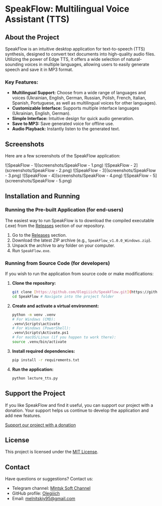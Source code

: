 # SpeakFlow: Multilingual Voice Assistant (TTS)

## About the Project

SpeakFlow is an intuitive desktop application for text-to-speech (TTS) synthesis, designed to convert text documents into high-quality audio files. Utilizing the power of Edge TTS, it offers a wide selection of natural-sounding voices in multiple languages, allowing users to easily generate speech and save it in MP3 format.

### Key Features:
- **Multilingual Support:** Choose from a wide range of languages and voices (Ukrainian, English, German, Russian, Polish, French, Italian, Spanish, Portuguese, as well as multilingual voices for other languages).
- **Customizable Interface:** Supports multiple interface languages (Ukrainian, English, German).
- **Simple Interface:** Intuitive design for quick audio generation.
- **Save to MP3:** Save generated voice for offline use.
- **Audio Playback:** Instantly listen to the generated text.

## Screenshots

Here are a few screenshots of the SpeakFlow application:

![SpeakFlow - 1](screenshots/SpeakFlow - 1.png)
![SpeakFlow - 2](screenshots/SpeakFlow - 2.png)
![SpeakFlow - 3](screenshots/SpeakFlow - 3.png)
![SpeakFlow - 4](screenshots/SpeakFlow - 4.png)
![SpeakFlow - 5](screenshots/SpeakFlow - 5.png)

## Installation and Running

### Running the Pre-built Application (for end-users)

The easiest way to run SpeakFlow is to download the compiled executable (.exe) from the [Releases](#releases) section of our repository.
1. Go to the [Releases](#releases) section.
2. Download the latest ZIP archive (e.g., `SpeakFlow_v1.0.0_Windows.zip`).
3. Unpack the archive to any folder on your computer.
4. Run `SpeakFlow.exe`.

### Running from Source Code (for developers)

If you wish to run the application from source code or make modifications:

1.  **Clone the repository:**
    ```bash
    git clone [https://github.com/Olegiiich/SpeakFlow.git](https://github.com/Olegiiich/SpeakFlow.git)
    cd SpeakFlow # Navigate into the project folder
    ```

2.  **Create and activate a virtual environment:**
    ```bash
    python -m venv .venv
    # For Windows (CMD):
    .venv\Scripts\activate
    # For Windows (PowerShell):
    .venv\Scripts\Activate.ps1
    # For macOS/Linux (if you happen to work there):
    source .venv/bin/activate
    ```

3.  **Install required dependencies:**
    ```bash
    pip install -r requirements.txt
    ```

4.  **Run the application:**
    ```bash
    python lecture_tts.py
    ```

## Support the Project

If you like SpeakFlow and find it useful, you can support our project with a donation. Your support helps us continue to develop the application and add new features.

[Support our project with a donation](https://www.paypal.com/donate/?hosted_button_id=WWSDL9ZDYZBCS)

## License

This project is licensed under the [MIT License](LICENSE).

## Contact

Have questions or suggestions? Contact us:
* Telegram channel: [Mlntsk Soft Channel](https://t.me/mlntsksoft)
* GitHub profile: [Olegiiich](https://github.com/Olegiiich)
* Email: melnitskiy95@gmail.com
